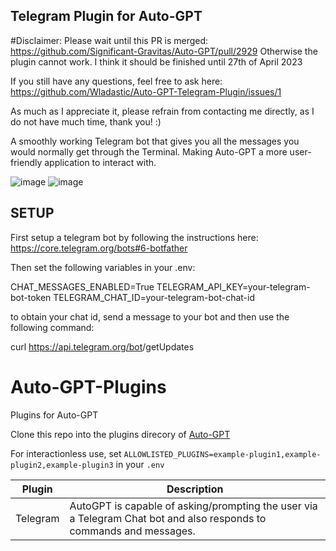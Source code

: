 ## Telegram Plugin for Auto-GPT

#Disclaimer:
Please wait until this PR is merged: https://github.com/Significant-Gravitas/Auto-GPT/pull/2929
Otherwise the plugin cannot work.
I think it should be finished until 27th of April 2023

If you still have any questions, feel free to ask here: https://github.com/Wladastic/Auto-GPT-Telegram-Plugin/issues/1

As much as I appreciate it, please refrain from contacting me directly, as I do not have much time, thank you! :)



A smoothly working Telegram bot that gives you all the messages you would normally get through the Terminal.
Making Auto-GPT a more user-friendly application to interact with.


![image](https://user-images.githubusercontent.com/11997278/233675629-fb582ab6-f89f-4837-82c4-c21744427266.png)
![image](https://user-images.githubusercontent.com/11997278/233675683-eea9dd74-1c5e-436a-b745-95dff17c4951.png)


## SETUP
First setup a telegram bot by following the instructions here: https://core.telegram.org/bots#6-botfather

Then set the following variables in your .env:

CHAT_MESSAGES_ENABLED=True
TELEGRAM_API_KEY=your-telegram-bot-token
TELEGRAM_CHAT_ID=your-telegram-bot-chat-id

to obtain your chat id, send a message to your bot and then use the following command:

curl https://api.telegram.org/bot<your-telegram-bot-token>/getUpdates



# Auto-GPT-Plugins

Plugins for Auto-GPT

Clone this repo into the plugins direcory of [Auto-GPT](https://github.dev/Significant-Gravitas/Auto-GPT)

For interactionless use, set `ALLOWLISTED_PLUGINS=example-plugin1,example-plugin2,example-plugin3` in your `.env`

| Plugin   | Description                                                                                                         |
|----------|---------------------------------------------------------------------------------------------------------------------|
| Telegram | AutoGPT is capable of asking/prompting the user via a Telegram Chat bot and also responds to commands and messages. |

